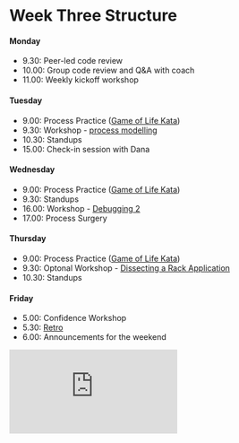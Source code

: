 # Week Three Structure

#### Monday

- 9.30: Peer-led code review
- 10.00: Group code review and Q&A with coach
- 11.00: Weekly kickoff workshop

#### Tuesday
- 9.00: Process Practice ([Game of Life Kata](https://github.com/makersacademy/skills-workshops/tree/master/week-2/game_of_life_4_rules))
- 9.30: Workshop - [process modelling](https://github.com/makersacademy/skills-workshops/tree/master/week-3/process_modelling)
- 10.30: Standups
- 15.00: Check-in session with Dana

#### Wednesday
- 9.00: Process Practice ([Game of Life Kata](https://github.com/makersacademy/skills-workshops/tree/master/week-2/game_of_life_4_rules))
- 9.30: Standups
- 16.00: Workshop - [Debugging 2](https://github.com/makersacademy/skills-workshops/tree/master/week-3/debugging_2)
- 17.00: Process Surgery

#### Thursday
- 9.00: Process Practice ([Game of Life Kata](https://github.com/makersacademy/skills-workshops/tree/master/week-2/game_of_life_4_rules))
- 9.30: Optonal Workshop - [Dissecting a Rack Application](https://github.com/makersacademy/skills-workshops/tree/master/week-3/dissecting-rack-middleware)
- 10.30: Standups

#### Friday
- 5.00: Confidence Workshop
- 5.30: [Retro](https://github.com/makersacademy/course/blob/master/pills/student_retrospective.md)
- 6.00: Announcements for the weekend


![Tracking pixel](https://githubanalytics.herokuapp.com/course/sequence/remote/week03.md)
